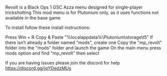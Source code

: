 Revolt is a Black Ops 1 GSC Azza menu designed for single-player trickshotting
This mod menu is for Plutonium only, as it uses functions not available in the base game

To install follow these install instructions:

Press Win + R 
Copy & Paste "%localappdata%\Plutonium\storage\t5"
If there isn’t already a folder named "mods", create one
Copy the "mp_revolt" folder into the "mods" folder and launch the game
On the main menu press mods option and find "mp_revolt" then select

If you are having issues please join the discord for help https://discord.gg/jqYDedzMUs
